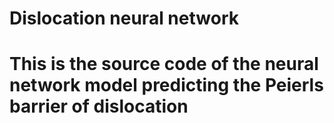 # Dislocation neural network

# This is the source code of the neural network model predicting the Peierls barrier of dislocation 
